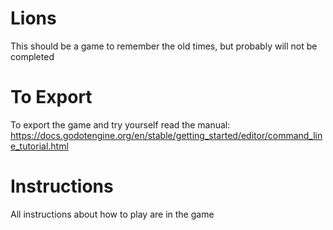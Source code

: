 # Lions
This should be a game to remember the old times, but probably will not be completed

# To Export
To export the game and try yourself read the manual:
https://docs.godotengine.org/en/stable/getting_started/editor/command_line_tutorial.html

# Instructions
All instructions about how to play are in the game
